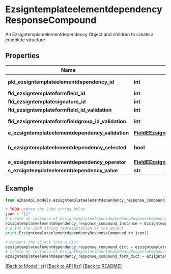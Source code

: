 # EzsigntemplateelementdependencyResponseCompound

An Ezsigntemplateelementdependency Object and children to create a complete structure

## Properties

Name | Type | Description | Notes
------------ | ------------- | ------------- | -------------
**pki_ezsigntemplateelementdependency_id** | **int** | The unique ID of the Ezsigntemplateelementdependency | 
**fki_ezsigntemplateformfield_id** | **int** | The unique ID of the Ezsigntemplateformfield | [optional] 
**fki_ezsigntemplatesignature_id** | **int** | The unique ID of the Ezsigntemplatesignature | [optional] 
**fki_ezsigntemplateformfield_id_validation** | **int** | The unique ID of the Ezsigntemplateformfield | [optional] 
**fki_ezsigntemplateformfieldgroup_id_validation** | **int** | The unique ID of the Ezsigntemplateformfieldgroup | [optional] 
**e_ezsigntemplateelementdependency_validation** | [**FieldEEzsigntemplateelementdependencyValidation**](FieldEEzsigntemplateelementdependencyValidation.md) |  | 
**b_ezsigntemplateelementdependency_selected** | **bool** | Whether if it&#39;s selected or not when using eEzsigntemplateelementdependencyValidation &#x3D; Selected | [optional] 
**e_ezsigntemplateelementdependency_operator** | [**FieldEEzsigntemplateelementdependencyOperator**](FieldEEzsigntemplateelementdependencyOperator.md) |  | [optional] 
**s_ezsigntemplateelementdependency_value** | **str** | The value of the Ezsignelementdependency | [optional] 

## Example

```python
from eZmaxApi.models.ezsigntemplateelementdependency_response_compound import EzsigntemplateelementdependencyResponseCompound

# TODO update the JSON string below
json = "{}"
# create an instance of EzsigntemplateelementdependencyResponseCompound from a JSON string
ezsigntemplateelementdependency_response_compound_instance = EzsigntemplateelementdependencyResponseCompound.from_json(json)
# print the JSON string representation of the object
print EzsigntemplateelementdependencyResponseCompound.to_json()

# convert the object into a dict
ezsigntemplateelementdependency_response_compound_dict = ezsigntemplateelementdependency_response_compound_instance.to_dict()
# create an instance of EzsigntemplateelementdependencyResponseCompound from a dict
ezsigntemplateelementdependency_response_compound_form_dict = ezsigntemplateelementdependency_response_compound.from_dict(ezsigntemplateelementdependency_response_compound_dict)
```
[[Back to Model list]](../README.md#documentation-for-models) [[Back to API list]](../README.md#documentation-for-api-endpoints) [[Back to README]](../README.md)


